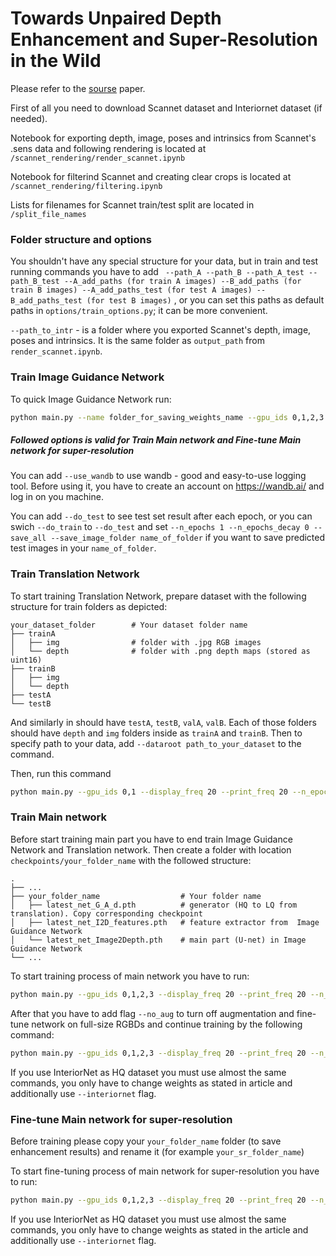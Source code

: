 # Towards Unpaired Depth Enhancement and Super-Resolution in the Wild




Please refer to the [sourse](https://arxiv.org/abs/2105.12038) paper. 


First of all you need to download Scannet dataset and Interiornet dataset (if needed).

Notebook for exporting depth, image, poses and intrinsics from Scannet's .sens data and following rendering is located at 
```/scannet_rendering/render_scannet.ipynb```

Notebook for filterind Scannet and creating clear crops is located at
```/scannet_rendering/filtering.ipynb```

Lists for filenames for Scannet train/test split are located in ```/split_file_names```

### Folder structure and options
You shouldn't have any special structure for your data, but in train and test running commands you have to add ``` --path_A --path_B --path_A_test --path_B_test --A_add_paths (for train A images) --B_add_paths (for train B images) --A_add_paths_test (for test A images) --B_add_paths_test (for test B images)``` , or you can set this paths as default paths in ```options/train_options.py```; it can be more convenient. 

```--path_to_intr``` - is a folder where you exported Scannet's depth, image, poses and intrinsics. It is the same folder as `output_path` from `render_scannet.ipynb`.


### Train Image Guidance Network 
To quick Image Guidance Network run: 
```sh
python main.py --name folder_for_saving_weights_name --gpu_ids 0,1,2,3 --display_freq 20 --print_freq 20 --n_epochs 150 --n_epochs_decay 150 --image_and_depth --continue_train --batch_size 12 --custom_pathes --w_real_l1 1 --w_syn_l1 1 --lr 0.0002 --Imagef_outf 128 --Imagef_basef 32 --use_scannet  --model I2D --norm_loss --do_train
```

##### Followed options is valid for  Train Main network  and  Fine-tune Main network for super-resolution 
You can add ```--use_wandb``` to use wandb - good and easy-to-use logging tool. Before using it, you have to create an account on https://wandb.ai/ and log in on you machine.

You can add ```--do_test``` to see test set result after each epoch, or you can swich ```--do_train``` to ```--do_test``` and set   ```--n_epochs 1 --n_epochs_decay 0 --save_all --save_image_folder name_of_folder``` if you want to save predicted test images in your  `name_of_folder`.


### Train Translation Network 
To start training Translation Network, prepare dataset with the following structure for train folders as depicted:

    your_dataset_folder        # Your dataset folder name
    ├── trainA               
    │   ├── img                # folder with .jpg RGB images
    │   └── depth              # folder with .png depth maps (stored as uint16)
    ├── trainB
    │   ├── img                 
    │   └── depth   
    ├── testA
    └── testB
And similarly in should have `testA`, `testB`, `valA`, `valB`. Each of those folders should have `depth` and `img` folders inside as `trainA` and `trainB`. Then to specify path to your data, add `--dataroot path_to_your_dataset` to the command.


Then, run this command
```sh
python main.py --gpu_ids 0,1 --display_freq 20 --print_freq 20 --n_epochs 20 --n_epochs_decay 60 --custom_pathes  --use_scannet --lr 0.0002 --model translation_block --save_all --batch_size 6 --name translation --netD n_layers --crop_size_h 256 --crop_size_w 256 --do_train --dataroot path_to_your_dataset --max_distance 5100 --init_type xavier --model_type translation
```

### Train Main network 
Before start training main part you have to end train Image Guidance Network and Translation network. Then create a folder with location `checkpoints/your_folder_name` with the followed structure:

    .
    ├── ...
    ├── your_folder_name                  # Your folder name
    │   ├── latest_net_G_A_d.pth          # generator (HQ to LQ from translation). Copy corresponding checkpoint
    │   ├── latest_net_I2D_features.pth   # feature extractor from  Image Guidance Network
    │   └── latest_net_Image2Depth.pth    # main part (U-net) in Image Guidance Network
    └── ...

To start training process of main network you have to run:
```sh
python main.py --gpu_ids 0,1,2,3 --display_freq 20 --print_freq 20 --n_epochs 20 --n_epochs_decay 60 --image_and_depth --continue_train --custom_pathes --use_image_for_trans --w_syn_l1 15 --w_real_l1_d 40  --norm_loss --w_syn_norm 2 --use_smooth_loss --w_smooth 1 --w_syn_holes 800 --w_real_holes 1600 --use_masked  --use_scannet --lr 0.0001 --model main_network_best --save_all --batch_size 6 --name your_folder_name --do_train --model_type main --use_wandb
```
After that you have to add flag `--no_aug` to turn off augmentation and fine-tune network on full-size RGBDs and continue training by the following command:

```sh
python main.py --gpu_ids 0,1,2,3 --display_freq 20 --print_freq 20 --n_epochs 10 --n_epochs_decay 20 --image_and_depth --continue_train --custom_pathes --use_image_for_trans --w_syn_l1 15 --w_real_l1_d 90  --norm_loss --w_syn_norm 2 --use_smooth_loss --w_smooth 1 --w_syn_holes 1600 --w_real_holes 1600 --use_masked  --use_scannet --lr 0.00002 --model main_network_best --save_all --batch_size 3 --name your_folder_name --model_type main --use_wandb --no_aug
```

If you use InteriorNet as HQ dataset you must use almost the same commands, you only have to change weights as stated in article and additionally use `--interiornet` flag. 

### Fine-tune Main network for super-resolution 
Before training please copy your `your_folder_name` folder (to save enhancement results) and rename it (for example `your_sr_folder_name`)

To start fine-tuning process of main network for super-resolution you have to run:

```sh
python main.py --gpu_ids 0,1,2,3 --display_freq 20 --print_freq 20 --n_epochs 5 --n_epochs_decay 15 --image_and_depth --continue_train --custom_pathes --use_image_for_trans --w_syn_l1 15 --w_real_l1_d 90  --norm_loss --w_syn_norm 3 --use_smooth_loss --w_smooth 1 --w_syn_holes 1600 --w_real_holes 1600 --use_masked  --use_scannet --lr 0.00002 --model main_network_best --save_all --batch_size 1 --name your_sr_folder_name --do_train --crop_size_h 512 --crop_size_w 640 --use_wandb --model_type main --SR 
```
If you use InteriorNet as HQ dataset you must use almost the same commands, you only have to change weights as stated in the article and additionally use `--interiornet` flag. 




